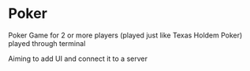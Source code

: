 # Poker
Poker Game for 2 or more players (played just like Texas Holdem Poker)
played through terminal

Aiming to add UI and connect it to a server